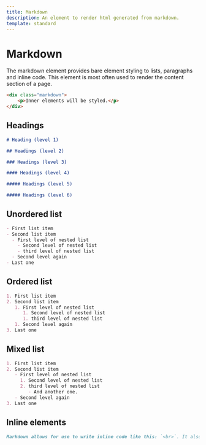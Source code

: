 ```yaml
---
title: Markdown
description: An element to render html generated from markdown.
template: standard
---
```


# Markdown

The markdown element provides bare element styling to lists, paragraphs and inline code. This element is most often used to render the content section of a page.

```html
<div class="markdown">
	<p>Inner elements will be styled.</p>
</div>
```

## Headings

```markdown
# Heading (level 1)

## Headings (level 2)

### Headings (level 3)

#### Headings (level 4)

##### Headings (level 5)

##### Headings (level 6)
```

## Unordered list

```markdown
- First list item
- Second list item
  - First level of nested list
    - Second level of nested list
    - third level of nested list
  - Second level again
- Last one
```

## Ordered list

```markdown
1. First list item
2. Second list item
   1. First level of nested list
      1. Second level of nested list
      1. third level of nested list
   1. Second level again
3. Last one
```

## Mixed list

```markdown
1. First list item
2. Second list item
   - First level of nested list
     1. Second level of nested list
     2. third level of nested list
        - And another one.
   - Second level again
3. Last one
```

## Inline elements

```markdown
Markdown allows for use to write inline code like this: `<br>`. It also allows use to easily write links to other pages [such as the code-block page](~/src/components/code-block.md).
```
